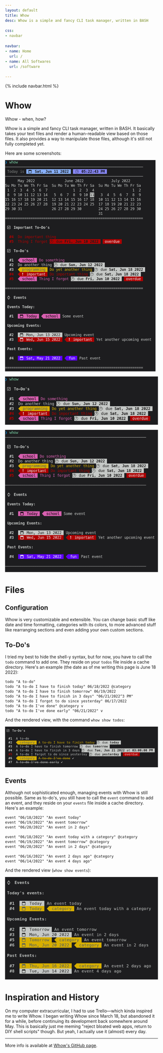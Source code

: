 ```yaml
---
layout: default
title: Whow
desc: Whow is a simple and fancy CLI task manager, written in BASH

css:
- navbar

navbar:
- name: Home
  url: /
- name: All Softwares
  url: /software

---
```


{% include navbar.html %}

# Whow

Whow - when, how?

Whow is a simple and fancy CLI task manager, written in BASH. It basically takes your text files and render a human-readable view based on those files. It also provides a way to manipulate those files, although it's still not fully completed yet.

Here are some screenshots:

![Whow 1](img/1.png)

![Whow 2](img/2.png)

![Whow 3](img/3.png)

# Files

## Configuration

Whow is very customizable and extensible. You can change basic stuff like date and time formatting, categories with its colors, to more advanced stuff like rearranging sections and even adding your own custom sections.

## To-Do's

I tried my best to hide the shell-y syntax, but for now, you have to call the `todo` command to add one. They reside on your `todos` file inside a cache directory. Here's an example (the date as of me writing this page is June 18 2022):

```
todo "A to-do"
todo "A to-do I have to finish today" 06/18/2022 @category
todo "A to-do I have to finish tomorrow" 06/19/2022
todo "A to-do I have to finish in 3 days" "06/21/2022^3 PM"
todo "A to-do I forgot to do since yesterday" 06/17/2022
todo "A to-do I've done" @category v
todo "A to-do I've done early" "06/21/2022" v
```

And the rendered view, with the command `whow show todos`:

![Rendered to-do's](img/todos.png)

## Events

Although not sophisticated enough, managing events with Whow is still possible. Same as to-do's, you still have to call the `event` command to add an event, and they reside on your `events` file inside a cache directory. Here's an example:

```
event "06/18/2022" "An event today"
event "06/19/2022" "An event tomorrow"
event "06/20/2022" "An event in 2 days"

event "06/18/2022" "An event today with a category" @category
event "06/19/2022" "An event tomorrow" @category
event "06/20/2022" "An event in 2 days" @category

event "06/16/2022" "An event 2 days ago" @category
event "06/14/2022" "An event 4 days ago"
```

And the rendered view (`whow show events`):

![Rendered events](img/events.png)


# Inspiration and History

On my computer extracurricular, I had to use Trello—which kinda inspired me to write Whow. I began writing Whow since March 18, but abandoned it for a while, before continuing its development back somewhere around May. This is basically just me meming "reject bloated web apps, return to DIY shell scripts" though. But yeah, I actually use it (almost) every day.

----

More info is available at [Whow's GitHub page](https://github.com/DaringCuteSeal/whow/).

